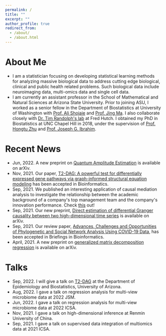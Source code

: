 ```yaml
---
permalink: /
title: ""
excerpt: ""
author_profile: true
redirect_from: 
  - /about/
  - /about.html
---
```



# About Me
* I am a statistician focusing on developing statistical learning methods for analyzing massive biological data to address cutting edge biological, clinical and public health related problems. Such biological data include neuroimaging data, multi-omics data and single cell data. 	
* I am currently an assistant professor in the School of Mathematical and Natural Sciences at Arizona State University. Prior to joining ASU, 
I worked as a senior fellow in the Department of Biostatistics at University of Washington with [Prof. Ali Shojaie](http://faculty.washington.edu/interestedashojaie/index.html) and [Prof. Jing Ma](http://drjingma.com).
	I also collaborate closely with [Dr. Tim Randolph's lab](https://research.fhcrc.org/randolph/en/research-overview.html) at Fred Hutch. I obtained my PhD in Biostatistics at UNC Chapel Hill in 2018, under the supervision of [Prof. Hongtu Zhu](https://sph.unc.edu/adv_profile/hongtu-zhu-phd/) and [Prof. Joseph G. Ibrahim](https://sph.unc.edu/adv_profile/joseph-g-ibrahim-phd/). 


# Recent News
* Jun, 2022. A new preprint on [Quantum Amplitude Estimation](https://arxiv.org/abs/2206.08449) is available on arXiv. 
* Nov, 2021. Our paper, [T2-DAG: A powerful test for differentially expressed gene pathways via graph-informed structural equation modeling](https://academic.oup.com/bioinformatics/advance-article/doi/10.1093/bioinformatics/btab770/6424893?guestAccessKey=5e9dfd22-232d-4a4b-a9f0-35ddf8580f8f) has been accepted in Bioinformatics.
* Sep, 2021. We published an interesting application of causal mediation analysis to investigate the relationship between the academic background of a company's top management team and the company's innovation performance. Check [this](https://www.tandfonline.com/doi/full/10.1080/09537325.2021.1979203) out! 
* Sep, 2021. Our new preprint, [Direct estimation of differential Granger causality between two high-dimensional time series](https://arxiv.org/pdf/2109.07609.pdf) is available on arXiv.
* Sep, 2021. Our review paper, [Advances, Challenges and Opportunities of Phylogenetic and Social Network Analysis Using COVID-19 Data](https://github.com/taryue/taryue.github.io/tree/master/files/COVID_BIB_Bioarxiv.pdf), has been accepted in Briefings in Bioinformatics.  
* April, 2021. A new preprint on [generalized matrix decomposition regression](https://arxiv.org/abs/2104.08408) is available on arXiv.



# Talks
* Sep, 2022. I will give a talk on [T2-DAG](https://academic.oup.com/bioinformatics/advance-article/doi/10.1093/bioinformatics/btab770/6424893?guestAccessKey=5e9dfd22-232d-4a4b-a9f0-35ddf8580f8f) at the Department of Epidemiology and Biostatistics, University of Arizona. 
* Aug, 2022. I gave a talk on regression analysis for multi-view microbiome data at 2022 JSM.
* Jun, 2022. I gave a talk on regression analysis for multi-view microbiome data at 2022 ICSA.
* Nov, 2021. I gave a talk on high-dimensional inference at Renmin University of China.
* Sep, 2021. I gave a talk on supervised data integration of multiomics data at 2021 ICSA. 


